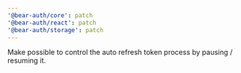 ```yaml
---
'@bear-auth/core': patch
'@bear-auth/react': patch
'@bear-auth/storage': patch
---
```


Make possible to control the auto refresh token process by pausing / resuming it.
